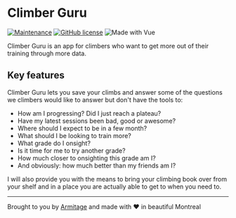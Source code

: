 # Climber Guru

[![Maintenance](https://img.shields.io/badge/Maintained%3F-yes-green.svg)](https://github.com/Armitage35/fuzzy-roadmap/graphs/commit-activity)
[![GitHub license](https://img.shields.io/github/license/Naereen/StrapDown.js.svg)](https://github.com/Armitage35/fuzzy-roadmap/blob/dev/LICENSE)
![Made with Vue](https://img.shields.io/badge/Made%20with-Vue.js-%2341b883)

Climber Guru is an app for climbers who want to get more out of their training through more data.

## Key features

Climber Guru lets you save your climbs and answer some of the questions we climbers would like to answer but don't have the tools to:

- How am I progressing? Did I just reach a plateau?
- Have my latest sessions been bad, good or awesome?
- Where should I expect to be in a few month?
- What should I be looking to train more?
- What grade do I onsight?
- Is it time for me to try another grade?
- How much closer to onsighting this grade am I?
- And obviously: how much better than my friends am I?

I will also provide you with the means to bring your climbing book over from your shelf and in a place you are actually able to get to when you need to.

----
Brought to you by [Armitage](https://armitageweb.net) and made with ❤️ in beautiful Montreal
